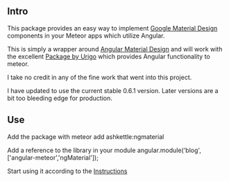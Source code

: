 Intro
---

This package provides an easy way to implement [Google Material Design](http://www.google.com/design/spec/material-design/introduction.html)
components in your Meteor apps which utilize Angular.

This is simply a wrapper around [Angular Material Design](https://material.angularjs.org/#/) and will work with   the excellent [Package by Urigo](http://angularjs.meteor.com/) which provides Angular functionality to meteor.

I take no credit in any of the fine work that went into this project.

I have updated to use the current stable 0.6.1 version.  Later versions are a bit too bleeding edge for production.

Use
---

Add the package with meteor add ashkettle:ngmaterial

Add a reference to the library in your module angular.module('blog',['angular-meteor','ngMaterial']);

Start using it according to the [Instructions](https://material.angularjs.org/#/)

